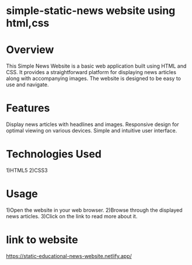 # simple-static-news website using html,css
# Overview
This Simple News Website is a basic web application built using HTML and CSS. It provides a straightforward platform for displaying news articles along with accompanying images. The website is designed to be easy to use and navigate.
# Features
Display news articles with headlines and images.
Responsive design for optimal viewing on various devices.
Simple and intuitive user interface.
# Technologies Used
1)HTML5
2)CSS3
# Usage
1)Open the website in your web browser.
2)Browse through the displayed news articles.
3)Click on the link to read more about it.
# link to website
https://static-educational-news-website.netlify.app/
